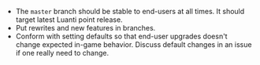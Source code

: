- The `master` branch should be stable to end-users at all times. It should target latest Luanti point release.
- Put rewrites and new features in branches.
- Conform with setting defaults so that end-user upgrades doesn't change expected in-game behavior. Discuss default changes in an issue if one really need to change.
